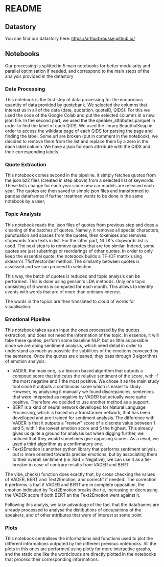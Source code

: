 # README

## Datastory 

You can find our datastory here: https://arthurbrousse.github.io/

## Notebooks

Our processing is splitted in 5 main notebooks for better modularity and parallel optimisation if needed, and correspond to the main steps of the analysis provided in the datastory 

### Data Processing 

This notebook is the first step of data processing for the enourmous quantity of data provided by quotebank. We selected the columns that interest us in all of the data (date, quotation, quoteID, QIDS). For this we used the code of the Google Colab and put the selected columns in a new json file.
In the second part, we used the the speaker_attributes.parquet in order to find the label of each QIDS. We used the library BeautfiulSoup in order to access the wikidata page of each QIDS for parsing the page and finding the label. Some url are broken (put in comment in the notebook), we decided to remove them from the list and replace them by a zero in the each label column. We have a json for each attrribute with the QIDS and their corresponding labels.
 
### Quote Extraction

This notebook comes second in the pipeline. It simply fetches quotes from the json.bz2 files (created in step above) from a selected list of keywords. These lists change for each year since new car models are released each year. The quotes are then saved to simple json files and transformed to pandas dataframes if further treatmen wants to be done in the same notebook by a user;

### Topic Analysis

This notebook reads the .json files of quotes from previous step and does a cleaning of the batches of quotes. Namely, it removes all special characters, punctuation and spaces from the quotes, then tokenises and removes stopwords from texts in list. For the latter part, NLTK's stopwords list is used. 
The next step is to remove quotes that are too similar. Indeed, some quotes are just substrings or reorderings of other quotes. In order to only keep the essential quote, the notebook builds a TF-IDF matrix using sklearn's TfidfVectorizer method. The similarity between quotes is assessed and we can proceed to selection. 

This way, the batch of quotes is reduced and topic analysis can be performed. This is done using gensim's LDA methods. Only one topic consisting of 6 words is computed for each month. This allows to identify events with words that are of more than ordinary interest. 

The words in the topics are then translated to cloud of words for visualisation.

### Emotional Pipeline

This notebook takes as an input the ones processed by the quotes extraction, and does not need the information of the topic. In essence, it will take these quotes, perform some baseline NLP, but as little as possible since we are doing sentiment analysis, which need detail in order to understand as much as possible the subtilities of the emotions conveyed by the sentence. Once the quotes are cleaned, they pass through 3 algorithms of emotion analysis: 

- VADER, the main one, is a lexicon based algorithm that outputs a compoud score that indicates the relative sentiment of the score, with -1 the most negative and 1 the most positive. We chose it as the main study tool since it outputs a continuous score which is easier to study. However, by analysing it manually we found discrepancies, sentences that were intepreted as negative by VADER but actually were quite positive. Therefore we decided to use another method as a support.
- BERT is a kind of neural network develloped for Natural Language Processing, which is based on a transformer network, that has been develloped and pre-trained for sentiment analysis. The difference with VADER is that it outputs a "review" score of a discrete value between 1 and 5, with 1 the lowest emotion score and 5 the highest. This already gives us quite a ground for analysis but when digging further, we noticed that they would sometimes give opposing scores. As a resut, we used a third algorithm as a confirmatory one.
- Text2Emotion is another python library that performs sentiment anlysis, but is more oriented towards precise emotions, but by associating them to their overall sentiment (i.e. Sad = Negative), we can use it as a tie-breaker in case of contrary results from VADER and BERT 

The vibe_check() function does exactly that, by cross checking the values of VADER, BERT and Text2Emotion, and correctif if needed. The correction it performs is that if VADER and BERT are in complete opposition, the emotion indicated by Text2Emotion breaks the tie, increasing or decreasing the VADER score if both BERT an the Text2Emotion went against it.

Following this analyis, we take advantage of the fact that the dataframes are already processed to analyse the distibutions of occupations of the speakers, and of other attributes that were of interest at some point 

### Plots 

This notebook centralises the informations and functions used to plot the different informations outputed by the different previous notebooks. All the plots in this ones are performed using plotly for more interactive graphs, and the static one like the wordclouds are directly plotted in the notebooks that process their corresponding informations. 
